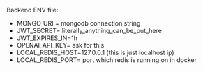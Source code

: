 Backend ENV file:

- MONGO_URI = mongodb connection string
- JWT_SECRET= literally_anything_can_be_put_here 
- JWT_EXPIRES_IN=1h
- OPENAI_API_KEY= ask for this
- LOCAL_REDIS_HOST=127.0.0.1 (this is just localhost ip)
- LOCAL_REDIS_PORT= port which redis is running on in docker
